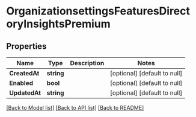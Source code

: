 # OrganizationsettingsFeaturesDirectoryInsightsPremium

## Properties
Name | Type | Description | Notes
------------ | ------------- | ------------- | -------------
**CreatedAt** | **string** |  | [optional] [default to null]
**Enabled** | **bool** |  | [optional] [default to null]
**UpdatedAt** | **string** |  | [optional] [default to null]

[[Back to Model list]](../README.md#documentation-for-models) [[Back to API list]](../README.md#documentation-for-api-endpoints) [[Back to README]](../README.md)

